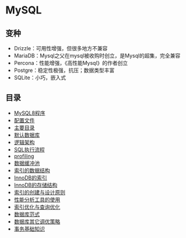 # MySQL

## 变种
* Drizzle：可用性增强，但很多地方不兼容
* MariaDB：Mysql之父在mysql被收购时创立，是Mysql的超集，完全兼容
* Percona：性能增强，《高性能Mysql》的作者创立
* Postgre：稳定性极强，抗压；数据类型丰富
* SQLite：小巧，嵌入式

## 目录
* [MySQL8程序](MySQL8程序.md)
* [配置文件](配置文件.md)
* [主要目录](主要目录.md)
* [默认数据库](默认数据库.md)
* [逻辑架构](逻辑架构.md)
* [SQL执行流程](SQL执行流程.md)
* [profiling](profiling.md)
* [数据缓冲池](数据缓冲池.md)
* [索引的数据结构](索引的数据结构.md)
* [InnoDB的索引](InnoDB的索引.md)
* [InnoDB的存储结构](InnoDB的存储结构.md)
* [索引的创建与设计原则](索引的创建与设计原则.md)
* [性能分析工具的使用](性能分析工具的使用.md)
* [索引优化与查询优化](索引优化与查询优化.md)
* [数据库范式](数据库范式.md)
* [数据库其它调优策略](数据库其它调优策略.md)
* [事务基础知识](事务基础知识.md)